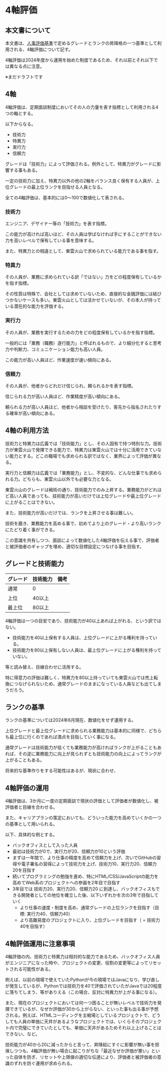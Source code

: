 # 4軸評価

## 本文書について

本文書は、[人事評価基準](../rules/人事評価基準.md)で定めるグレードとランクの昇降格の一つ基準として利用される、4軸評価について記す。

4軸評価は2024年度から運用を始めた制度であるため、それ以前とそれ以下では異なる点に注意。

※まだドラフトです

## 4軸

4軸評価は、定期面談制度においてその人の力量を表す指標として利用される4つの軸とする。

以下からなる。

- 技術力
- 特異力
- 実行力
- 信頼力

グレードは「技術力」によって評価される。例外として、特異力がグレードに影響する事もある。

一定の技術力に加え、特異力以外の他の2軸をバランス良く保有する人員が、上位グレードの最上位ランクを目指せる人員となる。

全ての4軸評価は、基本的には0～100で数値化して表される。

### 技術力

エンジニア、デザイナー等の「技術力」を表す指標。

この能力が高ければ高いほど、その人員は学ばなければ手にすることができない力を高いレベルで保有している事を意味する。

また、特異力との相違として、東雲火山で求められている能力である事を指す。

### 特異力

その人員が、業務に求められている訳「ではない」力をどの程度保有しているかを指す指標。

その性質は特殊で、会社としては求めていないため、直接的な金銭評価には結びつかないケースも多い。東雲火山としては活かせていないが、その本人が持っている潜在的な能力を評価する。

### 実行力

その人員が、業務を実行するための力をどの程度保有しているかを指す指標。

一般的には「業務（職務）遂行能力」と呼ばれるもので、より細分化すると思考力や判断力、コミュニケーション能力も高い人員。

この能力が高い人員ほど、作業速度が速い傾向にある。

### 信頼力

その人員が、他者からどれだけ信じられ、頼られるかを表す指標。

信じられる力が高い人員ほど、作業精度が高い傾向にある。

頼られる力が高い人員ほど、他者から相談を受けたり、客先から指名されたりする確率が高い傾向にある。

## 4軸の利用方法

技術力と特異力は広義では「技術能力」とし、その人固有で持つ特別な力。技術力が東雲火山で発揮できる能力で、特異力は東雲火山では十分に活用できていない能力とする。どこの職場でも求められる訳ではなく、業界によって評価が異なる。

実行力と信頼力は広義では「業務能力」とし、不変的な、どんな仕事でも求められる力。どちらも、東雲火山以外でも必要な力となる。

東雲火山のグレードは戦術の通り、技術能力でのみ上昇する。業務能力がどれほど高い人員であっても、技術能力が高いだけでは上位グレードや最上位グレードに上がることはできない。

また、技術能力が高いだけでは、ランクを上昇させる事は難しい。

技術を磨き、業務能力を高める事で、初めてより上のグレード・より高いランクにたどり着く事ができる。

この意識を共有しつつ、面談によって数値化した4軸評価を伝える事で、評価者と被評価者のギャップを埋め、適切な目標設定につなげる事を目指す。

## グレードと技術能力

|グレード|技術能力|備考|
|----|----|----|
|通常|0||
|上位|40以上||
|最上位|80以上||

4軸評価は一つの目安であり、技術能力が40以上あれば上がれる、という訳ではない。

- 技術能力を40以上保有する人員は、上位グレードに上がる権利を持っている。
- 技術能力を80以上保有しない人員は、最上位グレードに上がる権利を持っていない。

等と読み替え、目線合わせに活用する。

特に得意力の評価は難しく、特異力を80以上持っていても東雲火山では売上転換につなげられないため、通常グレードのままになっている人員なども出てしまうだろう。

## ランクの基準

ランクの基準については2024年6月現在、数値化をせず運用する。

上位グレードと最上位グレードに求められる業務能力は基本的に同様で、どちらも最上位に行くのであれば満点を目指していく事になる。

通常グレードは技術能力が低くても業務能力が高ければランクが上がることもあれば、その逆に業務能力に向上が見られずとも技術能力の向上によってランクが上がることもある。

将来的な基準作りをする可能性はあるが、現状に合わせ、

## 4軸評価の運用

4軸評価は、3か月に一度の定期面談で現状の評価として評価者が数値化し、被評価者と目線を合わせる。

また、キャリアプランの策定においても、どういった能力を高めていくかの一つの基準として用いられる。

以下、具体的な例とする。

- バックオフィスとして入った人員
- 最初は技術力が0で、実行力が20、信頼力が10という評価
- まずは一年間で、より仕事の精度を高めて信頼力を上げ、次いでGitHubの習得や電子署名の習得によって技術力を上げ、技術力10、実行力20、信頼力20を目指す
- 続いてプログラミングの勉強を進め、特にHTML/CSS/JavaScriptの能力を高めてWeb系のプロジェクトへの参画を2年目で目指す
- 3年目では 技術力20、実行力20、信頼力20 に到達し、バックオフィスもできる開発者としての地位を確立した後、以下いずれかを次の3年で目指していく
	- より仕事の速度・制度を高め、通常グレードの上位ランクを目指す（目標: 実行力40、信頼力40）
	- より高難易度のプロジェクトに入り、上位グレードを目指す（ = 技術力40を目指す）

## 4軸評価運用に注意事項

4軸評価の内、技術力と特異力は相対的な能力であるため、バックオフィス人員がエンジニアになった時や、プロジェクトの変更、役割の変更等によってリセットされる可能性がある。

例えば、以前の現場で使えていたPythonが今の現場ではJavaになり、学び直しが発生しているが、Pythonでは技術力を40で評価されていたがJavaでは20程度に落ちてしまう、等がありえる（この場合、反対に特異力が上がる事になる）。

また、現在のプロジェクトにおいては何一つ困ることが無いレベルで技術力を発揮できているが、なぜか評価が30から上がらない、といった事も出る事が予想される。例えば、HTMLコーディングを主戦場としているプロジェクトで、どうしても人員の単価に天井があるようなプロジェクトでは、いくらそのプロジェクト内で完璧にできていたとしても、単価に天井があるためそれ以上上げることはできない、など。

技術能力が40から20に減ったからと言って、昇降給にすぐに影響が無い事を担保しつつも、4軸評価が無い場合に起こりがちな「最近なぜか評価が悪い」といった自体を防ぎ、リセットや上限値の適切な伝達により、評価者と被評価者の意識のずれを防ぐ運用が求められる。

